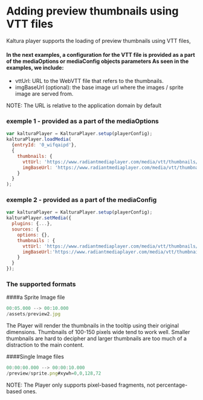 # Adding preview thumbnails using VTT files

Kaltura player supports the loading of preview thumbnails using VTT files,

#### In the next examples, a configuration for the VTT file is provided as a part of the mediaOptions or mediaConfig objects parameters As seen in the examples, we include:

- vttUrl: URL to the WebVTT file that refers to the thumbnails.
- imgBaseUrl (optional): the base image url where the images / sprite image are served from.

NOTE: The URL is relative to the application domain by default

### exemple 1 - provided as a part of the mediaOptions

```js
var kalturaPlayer = KalturaPlayer.setup(playerConfig);
kalturaPlayer.loadMedia(
  {entryId: '0_wifqaipd'},
  {
    thumbnails: {
      vttUrl: 'https://www.radiantmediaplayer.com/media/vtt/thumbnails/bbb-thumbnails.vtt',
      imgBaseUrl: 'https://www.radiantmediaplayer.com/media/vtt/thumbnails'
    }
  }
);
```

### exemple 2 - provided as a part of the mediaConfig

```js
var kalturaPlayer = KalturaPlayer.setup(playerConfig);
kalturaPlayer.setMedia({
  plugins: {...},
  sources: {
    options: {},
    thumbnails : {
      vttUrl: 'https://www.radiantmediaplayer.com/media/vtt/thumbnails/bbb-thumbnails.vtt',
      imgBaseUrl:'https://www.radiantmediaplayer.com/media/vtt/thumbnails'
    }
  }
});
```

### The supported formats

####a Sprite Image file

```js
00:05.000 --> 00:10.000
/assets/preview2.jpg
```

The Player will render the thumbnails in the tooltip using their original dimensions. Thumbnails of 100-150 pixels wide tend to work well. Smaller thumbnails are hard to decipher and larger thumbnails are too much of a distraction to the main content.

####Single Image files

```js
00:00:00.000 --> 00:00:10.000
/preview/sprite.png#xywh=0,0,128,72
```

NOTE: The Player only supports pixel-based fragments, not percentage-based ones.
